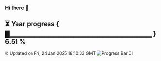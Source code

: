 ### Hi there 👋
⏳ Year progress { █▁▁▁▁▁▁▁▁▁▁▁▁▁▁▁▁▁▁▁▁▁▁▁▁▁▁▁▁▁ } 6.51 %
---
⏰ Updated on Fri, 24 Jan 2025 18:10:33 GMT
![Progress Bar CI](https://github.com/Moyi321/Moyi321/workflows/Progress%20Bar%20CI/badge.svg)
